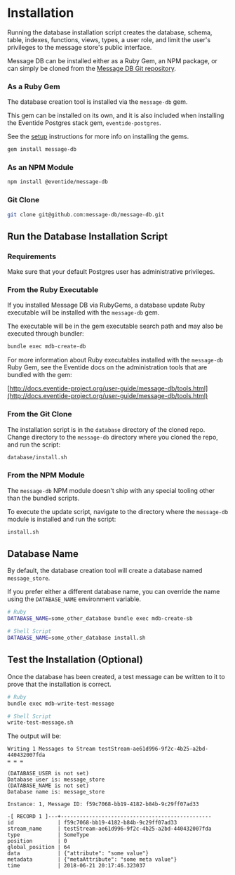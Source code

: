 # Installation

Running the database installation script creates the database, schema, table, indexes, functions, views, types, a user role, and limit the user's privileges to the message store's public interface.

Message DB can be installed either as a Ruby Gem, an NPM package, or can simply be cloned from the [Message DB Git repository](https://github.com/message-db/message-db).

### As a Ruby Gem

The database creation tool is installed via the `message-db` gem.

This gem can be installed on its own, and it is also included when installing the Eventide Postgres stack gem, `eventide-postgres`.

See the [setup](/setup/postgres.md) instructions for more info on installing the gems.

``` bash
gem install message-db
```

### As an NPM Module

``` bash
npm install @eventide/message-db
```

### Git Clone

``` bash
git clone git@github.com:message-db/message-db.git
```

## Run the Database Installation Script

### Requirements

Make sure that your default Postgres user has administrative privileges.

### From the Ruby Executable

If you installed Message DB via RubyGems, a database update Ruby executable will be installed with the `message-db` gem.

The executable will be in the gem executable search path and may also be executed through bundler:

``` bash
bundle exec mdb-create-db
```

For more information about Ruby executables installed with the `message-db` Ruby Gem, see the Eventide docs on the administration tools that are bundled with the gem:

[http://docs.eventide-project.org/user-guide/message-db/tools.html](http://docs.eventide-project.org/user-guide/message-db/tools.html)

### From the Git Clone

The installation script is in the `database` directory of the cloned repo. Change directory to the `message-db` directory where you cloned the repo, and run the script:

``` bash
database/install.sh
```

### From the NPM Module

The `message-db` NPM module doesn't ship with any special tooling other than the bundled scripts.

To execute the update script, navigate to the directory where the `message-db` module is installed and run the script:

``` bash
install.sh
```

## Database Name

By default, the database creation tool will create a database named `message_store`.

If you prefer either a different database name, you can override the name using the `DATABASE_NAME` environment variable.

``` bash
# Ruby
DATABASE_NAME=some_other_database bundle exec mdb-create-sb

# Shell Script
DATABASE_NAME=some_other_database install.sh
```

## Test the Installation (Optional)

Once the database has been created, a test message can be written to it to prove that the installation is correct.

``` bash
# Ruby
bundle exec mdb-write-test-message

# Shell Script
write-test-message.sh
```

The output will be:

```
Writing 1 Messages to Stream testStream-ae61d996-9f2c-4b25-a2bd-440432007fda
= = =

(DATABASE_USER is not set)
Database user is: message_store
(DATABASE_NAME is not set)
Database name is: message_store

Instance: 1, Message ID: f59c7068-bb19-4182-b84b-9c29ff07ad33

-[ RECORD 1 ]---+------------------------------------------------
id              | f59c7068-bb19-4182-b84b-9c29ff07ad33
stream_name     | testStream-ae61d996-9f2c-4b25-a2bd-440432007fda
type            | SomeType
position        | 0
global_position | 64
data            | {"attribute": "some value"}
metadata        | {"metaAttribute": "some meta value"}
time            | 2018-06-21 20:17:46.323037
```
